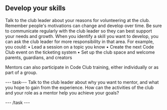 ## Develop your skills
Talk to the club leader about your reasons for volunteering at the club. Remember people's motivations can change and develop over time. Be sure to communicate regularly with the club leader so they can best support your needs and growth. 
When you identify a skill you want to develop, you can ask the club leader for more responsibility in that area. For example, you could:
• Lead a session on a topic you know
• Create the next Code Club event on the ticketing system
• Set up the club space and welcome parents, guardians, and creators

Mentors can also participate in Code Club training, either individually or as part of a group.


--- task---
Talk to the club leader about why you want to mentor, and what you hope to gain from the experience. How can the activities of the club and your role as a mentor help you achieve your goals? 

--- /task ---

